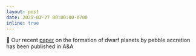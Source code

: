 ```yaml
---
layout: post
date: 2025-03-27 00:00:00-0700
inline: true
---
```


🚀  Our recent [paper](https://www.aanda.org/articles/aa/full_html/2025/03/aa53420-24/aa53420-24.html) on the formation of dwarf planets by pebble accretion has been published in A&A